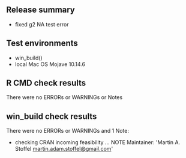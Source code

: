
## Release summary
* fixed g2 NA test error 
  
## Test environments
* win_build()
* local Mac OS Mojave 10.14.6

## R CMD check results
There were no ERRORs or WARNINGs or Notes 

## win_build check results
There were no ERRORs or WARNINGs and 1 Note:
* checking CRAN incoming feasibility ... NOTE
Maintainer: 'Martin A. Stoffel <martin.adam.stoffel@gmail.com>'



